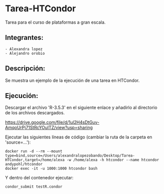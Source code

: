 # Tarea-HTCondor
Tarea para el curso de plataformas a gran escala. 

## Integrantes:
    - Alexandra lopez
    - Alejandro orobio

## Descripción:
  Se muestra un ejemplo de la ejecución de una tarea en HTCondor. 
    
## Ejecución:
Descargar el   archivo 'R-3.5.3' en el siguiente enlace y añadirlo al directorio de los archivos descargados. 
        
  https://drive.google.com/file/d/1ul2H4sDtGuv-AmqoUrPj71StRcYOuITZ/view?usp=sharing

Ejecutar las siguientes líneas de código (cambiar la ruta de la carpeta en 'source=...'):

    docker run -d --rm --mount type=bind,source=/Users/alexandralopezobando/Desktop/Tarea-HTCondor,target=/home/alexa -w /home/alexa -h htcondor --name htcondor andypohl/htcondor
    docker exec -it -u 1000:1000 htcondor bash

Y dentro del contenedor ejecutar:
    
    condor_submit testR.condor

